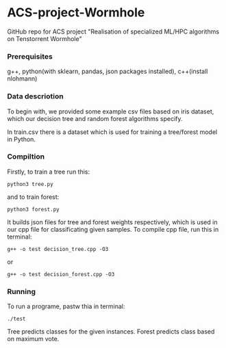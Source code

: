 # ACS-project-Wormhole
GitHub repo for ACS project "Realisation of specialized ML/HPC algorithms on Tenstorrent Wormhole"

### Prerequisites
g++, python(with sklearn, pandas, json packages installed), c++(install nlohmann)

### Data descriotion
To begin with, we provided some example csv files based on iris dataset, which our decision tree and random forest algorithms specify. 

In train.csv there is a dataset which is used for training a tree/forest model in Python. 

### Compiltion
Firstly, to train a tree run this:
```{bash}
python3 tree.py
```
and to train forest:
```{bash}
python3 forest.py
```

It builds json files for tree and forest weights respectively, which is used in our cpp file for classificating given samples. To compile cpp file, run this in terminal:

```{bash}
g++ -o test decision_tree.cpp -O3
```
or 
```{bash}
g++ -o test decision_forest.cpp -O3
```

### Running
To run a programe, pastw thia in terminal:
```{bash}
./test
```
Tree predicts classes for the given instances. Forest predicts class based on maximum vote.
